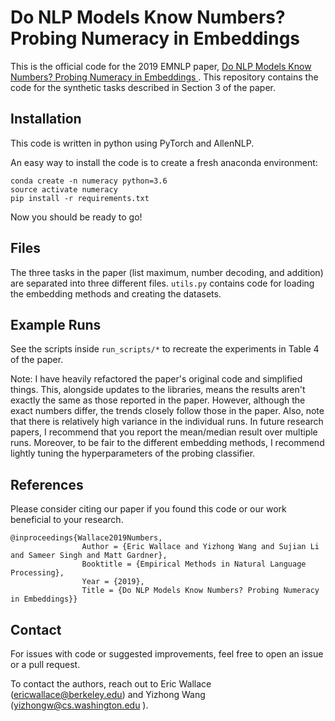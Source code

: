 # Do NLP Models Know Numbers? Probing Numeracy in Embeddings

This is the official code for the 2019 EMNLP paper, [Do NLP Models Know Numbers? Probing Numeracy in Embeddings
](https://arxiv.org/abs/1909.07940). This repository contains the code for the synthetic tasks described in Section 3 of the paper.

## Installation

This code is written in python using PyTorch and AllenNLP.

An easy way to install the code is to create a fresh anaconda environment:

```
conda create -n numeracy python=3.6
source activate numeracy
pip install -r requirements.txt
```
Now you should be ready to go!

## Files

The three tasks in the paper (list maximum, number decoding, and addition) are separated into three different files. `utils.py` contains code for loading the embedding methods and creating the datasets.

## Example Runs

See the scripts inside `run_scripts/*` to recreate the experiments in Table 4 of the paper.

Note: I have heavily refactored the paper's original code and simplified things. This, alongside updates to the libraries, means the results aren't exactly the same as those reported in the paper. However, although the exact numbers differ, the trends closely follow those in the paper. Also, note that there is relatively high variance in the individual runs. In future research papers, I recommend that you report the mean/median result over multiple runs. Moreover, to be fair to the different embedding methods, I recommend lightly tuning the hyperparameters of the probing classifier.

## References

Please consider citing our paper if you found this code or our work beneficial to your research.
```
@inproceedings{Wallace2019Numbers,
                Author = {Eric Wallace and Yizhong Wang and Sujian Li and Sameer Singh and Matt Gardner},
                Booktitle = {Empirical Methods in Natural Language Processing},                            
                Year = {2019},
                Title = {Do NLP Models Know Numbers? Probing Numeracy in Embeddings}}
```

## Contact

For issues with code or suggested improvements, feel free to open an issue or a pull request.

To contact the authors, reach out to Eric Wallace (ericwallace@berkeley.edu) and Yizhong Wang (yizhongw@cs.washington.edu
).